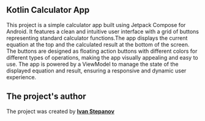 ## **Kotlin Calculator App**
This project is a simple calculator app built using Jetpack Compose for Android. It features a clean and intuitive user interface with a grid of buttons representing standard calculator functions.The app displays the current equation at the top and the calculated result at the bottom of the screen.
The buttons are designed as floating action buttons with different colors for different types of operations, making the app visually appealing and easy to use. The app is powered by a ViewModel to manage the state of the displayed equation and result, ensuring a responsive and dynamic user experience.
## **The project's author**
The project was created by **[Ivan Stepanov](https://github.com/IvanStepanov99)**

